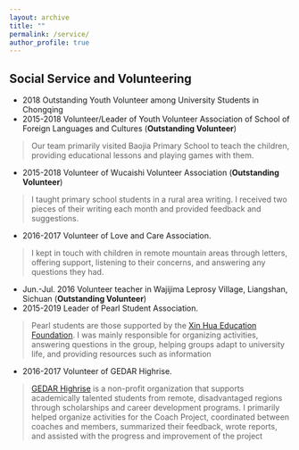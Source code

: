 ```yaml
---
layout: archive
title: ""
permalink: /service/
author_profile: true
---
```


## Social Service and Volunteering

* 2018 Outstanding Youth Volunteer among University Students in Chongqing
* 2015-2018 Volunteer/Leader of Youth Volunteer Association of School of Foreign Languages and Cultures (**Outstanding Volunteer**)

> Our team primarily visited Baojia Primary School to teach the children, providing educational lessons and playing games with them.

* 2015-2018 Volunteer of Wucaishi Volunteer Association (**Outstanding Volunteer**)

> I taught primary school students in a rural area writing. I received two pieces of their writing each month and provided feedback and suggestions.

* 2016-2017 Volunteer of Love and Care Association.

> I kept in touch with children in remote mountain areas through letters, offering support, listening to their concerns, and answering any questions they had.

* Jun.-Jul. 2016 Volunteer teacher in Wajijima Leprosy Village, Liangshan, Sichuan (**Outstanding Volunteer**)
* 2015-2019 Leader of Pearl Student Association.

> Pearl students are those supported by the [Xin Hua Education Foundation](https://en.xhef.org/). I was mainly responsible for organizing activities, answering questions in the group, helping groups adapt to university life, and providing resources such as information

* 2016-2017 Volunteer of GEDAR Highrise.

> [GEDAR Highrise](http://www.cedarcharity.org/) is a non-profit organization that supports academically talented students from remote, disadvantaged regions through scholarships and career development programs. I primarily helped organize activities for the Coach Project, coordinated between coaches and members, summarized their feedback, wrote reports, and assisted with the progress and improvement of the project

